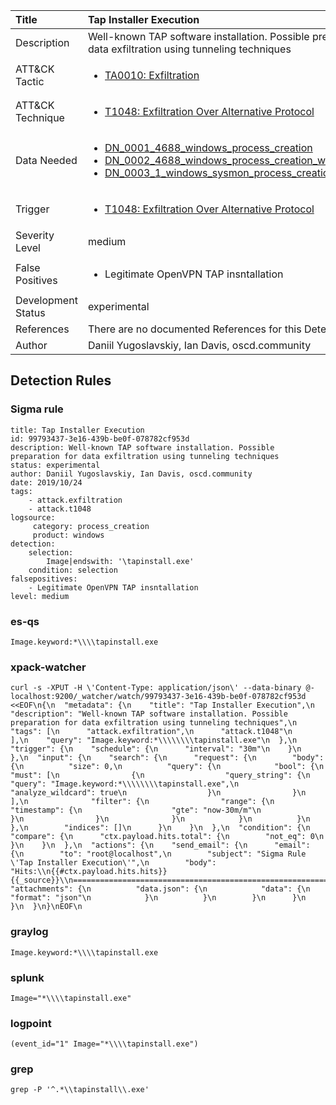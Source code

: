 | Title                | Tap Installer Execution                                                                                                                                                 |
|:---------------------|:------------------------------------------------------------------------------------------------------------------------------------------------------------|
| Description          | Well-known TAP software installation. Possible preparation for data exfiltration using tunneling techniques                                                                                                                                           |
| ATT&amp;CK Tactic    |  <ul><li>[TA0010: Exfiltration](https://attack.mitre.org/tactics/TA0010)</li></ul>  |
| ATT&amp;CK Technique | <ul><li>[T1048: Exfiltration Over Alternative Protocol](https://attack.mitre.org/techniques/T1048)</li></ul>  |
| Data Needed          | <ul><li>[DN_0001_4688_windows_process_creation](../Data_Needed/DN_0001_4688_windows_process_creation.md)</li><li>[DN_0002_4688_windows_process_creation_with_commandline](../Data_Needed/DN_0002_4688_windows_process_creation_with_commandline.md)</li><li>[DN_0003_1_windows_sysmon_process_creation](../Data_Needed/DN_0003_1_windows_sysmon_process_creation.md)</li></ul>  |
| Trigger              | <ul><li>[T1048: Exfiltration Over Alternative Protocol](../Triggers/T1048.md)</li></ul>  |
| Severity Level       | medium |
| False Positives      | <ul><li>Legitimate OpenVPN TAP insntallation</li></ul>  |
| Development Status   | experimental |
| References           |  There are no documented References for this Detection Rule yet  |
| Author               | Daniil Yugoslavskiy, Ian Davis, oscd.community |


## Detection Rules

### Sigma rule

```
title: Tap Installer Execution
id: 99793437-3e16-439b-be0f-078782cf953d
description: Well-known TAP software installation. Possible preparation for data exfiltration using tunneling techniques
status: experimental
author: Daniil Yugoslavskiy, Ian Davis, oscd.community
date: 2019/10/24
tags:
    - attack.exfiltration
    - attack.t1048
logsource:
     category: process_creation
     product: windows
detection:
    selection:
        Image|endswith: '\tapinstall.exe'
    condition: selection
falsepositives:
    - Legitimate OpenVPN TAP insntallation
level: medium

```





### es-qs
    
```
Image.keyword:*\\\\tapinstall.exe
```


### xpack-watcher
    
```
curl -s -XPUT -H \'Content-Type: application/json\' --data-binary @- localhost:9200/_watcher/watch/99793437-3e16-439b-be0f-078782cf953d <<EOF\n{\n  "metadata": {\n    "title": "Tap Installer Execution",\n    "description": "Well-known TAP software installation. Possible preparation for data exfiltration using tunneling techniques",\n    "tags": [\n      "attack.exfiltration",\n      "attack.t1048"\n    ],\n    "query": "Image.keyword:*\\\\\\\\tapinstall.exe"\n  },\n  "trigger": {\n    "schedule": {\n      "interval": "30m"\n    }\n  },\n  "input": {\n    "search": {\n      "request": {\n        "body": {\n          "size": 0,\n          "query": {\n            "bool": {\n              "must": [\n                {\n                  "query_string": {\n                    "query": "Image.keyword:*\\\\\\\\tapinstall.exe",\n                    "analyze_wildcard": true\n                  }\n                }\n              ],\n              "filter": {\n                "range": {\n                  "timestamp": {\n                    "gte": "now-30m/m"\n                  }\n                }\n              }\n            }\n          }\n        },\n        "indices": []\n      }\n    }\n  },\n  "condition": {\n    "compare": {\n      "ctx.payload.hits.total": {\n        "not_eq": 0\n      }\n    }\n  },\n  "actions": {\n    "send_email": {\n      "email": {\n        "to": "root@localhost",\n        "subject": "Sigma Rule \'Tap Installer Execution\'",\n        "body": "Hits:\\n{{#ctx.payload.hits.hits}}{{_source}}\\n================================================================================\\n{{/ctx.payload.hits.hits}}",\n        "attachments": {\n          "data.json": {\n            "data": {\n              "format": "json"\n            }\n          }\n        }\n      }\n    }\n  }\n}\nEOF\n
```


### graylog
    
```
Image.keyword:*\\\\tapinstall.exe
```


### splunk
    
```
Image="*\\\\tapinstall.exe"
```


### logpoint
    
```
(event_id="1" Image="*\\\\tapinstall.exe")
```


### grep
    
```
grep -P '^.*\\tapinstall\\.exe'
```



